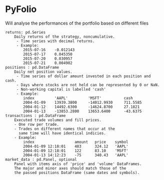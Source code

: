 # PyFolio
Will analyse the performances of the portfolio based on different files

    returns: pd.Series
        Daily returns of the strategy, noncumulative.
         - Time series with decimal returns.
         - Example:
            2015-07-16    -0.012143
            2015-07-17    0.045350
            2015-07-20    0.030957
            2015-07-21    0.004902
    positions : pd.DataFrame
        Daily net position values.
         - Time series of dollar amount invested in each position and cash.
         - Days where stocks are not held can be represented by 0 or NaN.
         - Non-working capital is labelled 'cash'
         - Example:
            index         'AAPL'         'MSFT'          cash
            2004-01-09    13939.3800     -14012.9930     711.5585
            2004-01-12    14492.6300     -14624.8700     27.1821
            2004-01-13    -13853.2800    13653.6400      -43.6375
    transactions : pd.DataFrame
        Executed trade volumes and fill prices.
        - One row per trade.
        - Trades on different names that occur at the
          same time will have identical indicies.
        - Example:
            index                  amount   price    symbol
            2004-01-09 12:18:01    483      324.12   'AAPL'
            2004-01-09 12:18:01    122      83.10    'MSFT'
            2004-01-13 14:12:23    -75      340.43   'AAPL'
    market_data : pd.Panel, optional
        Panel with items axis of 'price' and 'volume' DataFrames.
        The major and minor axes should match those of the
        the passed positions DataFrame (same dates and symbols).